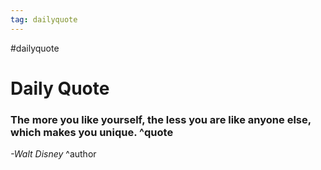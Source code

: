```yaml
---
tag: dailyquote
---
```


#dailyquote

# Daily Quote

### The more you like yourself, the less you are like anyone else, which makes you unique. ^quote
*-Walt Disney* ^author
